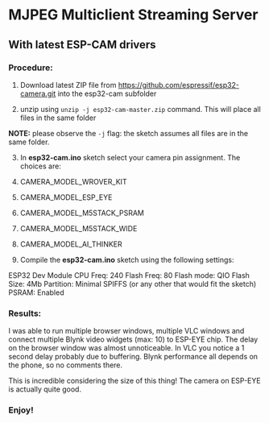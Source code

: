 # MJPEG Multiclient Streaming Server 

## With latest ESP-CAM drivers

### Procedure:

1. Download latest ZIP file from https://github.com/espressif/esp32-camera.git into the esp32-cam subfolder

2. unzip using `unzip -j esp32-cam-master.zip` command. This will place all files in the same folder

**NOTE:** please observe the `-j` flag: the sketch assumes all files are in the same folder. 

3. In **esp32-cam.ino** sketch select your camera pin assignment. The choices are:

1. CAMERA_MODEL_WROVER_KIT
2. CAMERA_MODEL_ESP_EYE
3. CAMERA_MODEL_M5STACK_PSRAM
4. CAMERA_MODEL_M5STACK_WIDE
5. CAMERA_MODEL_AI_THINKER

4. Compile the **esp32-cam.ino** sketch using the following settings:

ESP32 Dev Module
CPU Freq: 240
Flash Freq: 80
Flash mode: QIO
Flash Size: 4Mb
Partition: Minimal SPIFFS (or any other that would fit the sketch)
PSRAM: Enabled

### Results:

I was able to run multiple browser windows, multiple VLC windows and connect multiple Blynk video widgets (max: 10) to ESP-EYE chip. The delay on the browser window was almost unnoticeable. In VLC you notice a 1 second delay probably due to buffering. Blynk performance all depends on the phone, so no comments there. 

This is incredible considering the size of this thing! The camera on ESP-EYE is actually quite good. 

### Enjoy!
